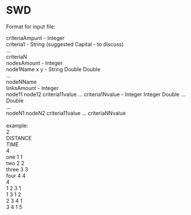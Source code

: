SWD
===
Format for input file:

criteriaAmpunt - Integer<br>
criteria1 - String (suggested Capital - to discuss)<br>
...<br>
criteriaN<br>
nodesAmount - Integer<br>
node1Name x y - String Double Double<br>
...<br>
nodeNName<br>
linksAmount - Integer<br>
node11 node12 criteria11value ... criteria1Nvalue - Integer Integer Double ... Double<br>
...<br>
nodeN1 nodeN2 criteria11value ... criteriaNNvalue<br>
<br>
example:<br>
2<br>
DISTANCE<br>
TIME<br>
4<br>
one 1 1<br>
two 2 2<br>
three 3 3<br>
four 4 4<br>
4<br>
1 2 3 1<br>
1 3 1 2<br>
2 3 4 1<br>
3 4 1 5
